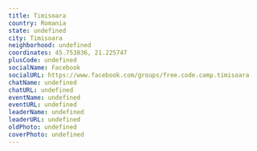 ```yaml
---
title: Timisoara
country: Romania
state: undefined
city: Timisoara
neighborhood: undefined
coordinates: 45.753836, 21.225747
plusCode: undefined
socialName: Facebook
socialURL: https://www.facebook.com/groups/free.code.camp.timisoara
chatName: undefined
chatURL: undefined
eventName: undefined
eventURL: undefined
leaderName: undefined
leaderURL: undefined
oldPhoto: undefined
coverPhoto: undefined
---
```

